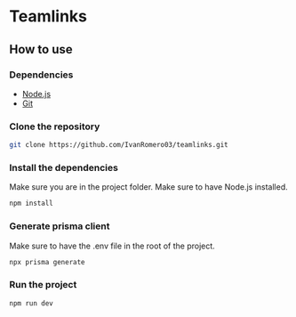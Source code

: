 # Teamlinks

## How to use

### Dependencies

- [Node.js](https://nodejs.org/en/)
- [Git](https://git-scm.com/)

### Clone the repository

```bash
git clone https://github.com/IvanRomero03/teamlinks.git
```

### Install the dependencies

Make sure you are in the project folder.
Make sure to have Node.js installed.

```bash
npm install
```

### Generate prisma client

Make sure to have the .env file in the root of the project.

```bash
npx prisma generate
```

### Run the project

```bash
npm run dev
```


